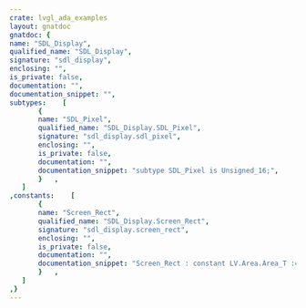 ```yaml
---
crate: lvgl_ada_examples
layout: gnatdoc
gnatdoc: {
name: "SDL_Display",
qualified_name: "SDL_Display",
signature: "sdl_display",
enclosing: "",
is_private: false,
documentation: "",
documentation_snippet: "",
subtypes:    [
       {
       name: "SDL_Pixel",
       qualified_name: "SDL_Display.SDL_Pixel",
       signature: "sdl_display.sdl_pixel",
       enclosing: "",
       is_private: false,
       documentation: "",
       documentation_snippet: "subtype SDL_Pixel is Unsigned_16;",
       }   ,
   ]
,constants:    [
       {
       name: "Screen_Rect",
       qualified_name: "SDL_Display.Screen_Rect",
       signature: "sdl_display.screen_rect",
       enclosing: "",
       is_private: false,
       documentation: "",
       documentation_snippet: "Screen_Rect : constant LV.Area.Area_T := (0, 0, Width - 1, Height - 1);",
       }   ,
   ]
,}
---
```

